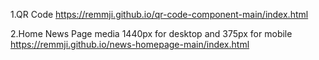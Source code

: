 1.QR Code
https://remmji.github.io/qr-code-component-main/index.html

2.Home News Page media 1440px for desktop and 375px for mobile
https://remmji.github.io/news-homepage-main/index.html
